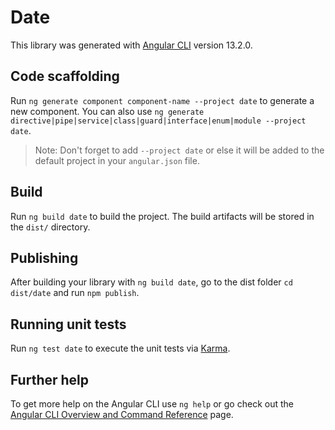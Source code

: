 # Date

This library was generated with [Angular CLI](https://github.com/angular/angular-cli) version 13.2.0.

## Code scaffolding

Run `ng generate component component-name --project date` to generate a new component. You can also use `ng generate directive|pipe|service|class|guard|interface|enum|module --project date`.
> Note: Don't forget to add `--project date` or else it will be added to the default project in your `angular.json` file. 

## Build

Run `ng build date` to build the project. The build artifacts will be stored in the `dist/` directory.

## Publishing

After building your library with `ng build date`, go to the dist folder `cd dist/date` and run `npm publish`.

## Running unit tests

Run `ng test date` to execute the unit tests via [Karma](https://karma-runner.github.io).

## Further help

To get more help on the Angular CLI use `ng help` or go check out the [Angular CLI Overview and Command Reference](https://angular.io/cli) page.
